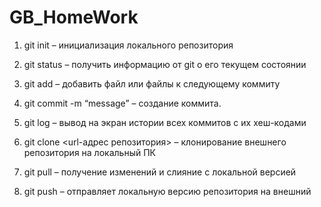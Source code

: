 # GB_HomeWork

1. git init – инициализация локального репозитория

2. git status – получить информацию от git о его 
текущем состоянии

3. git add – добавить файл или файлы к следующему коммиту

4. git commit -m “message” – создание коммита.

5. git log – вывод на экран истории всех коммитов с их хеш-кодами

6. git clone <url-адрес репозитория> – клонирование внешнего репозитория на  локальный ПК

7. git pull – получение изменений и слияние с локальной версией

8. git push – отправляет локальную версию репозитория на внешний
